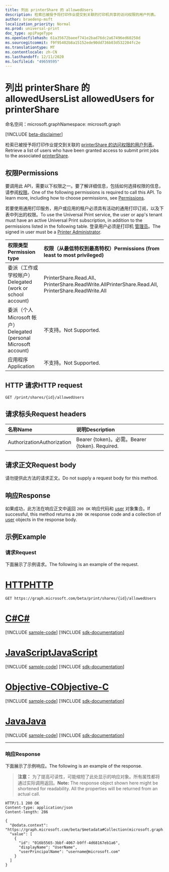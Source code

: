 ```yaml
---
title: 列出 printerShare 的 allowedUsers
description: 检索已被授予将打印作业提交到关联的打印机共享的访问权限的用户列表。
author: braedenp-msft
localization_priority: Normal
ms.prod: universal-print
doc_type: apiPageType
ms.openlocfilehash: 61a35672baeef741e2bad76dc2a67496ed60258d
ms.sourcegitcommit: f9f95402b8a15152ede90dd736b03d532204fc2e
ms.translationtype: MT
ms.contentlocale: zh-CN
ms.lasthandoff: 12/11/2020
ms.locfileid: "49659595"
---
```

# <a name="list-allowedusers-for-printershare"></a><span data-ttu-id="7db10-103">列出 printerShare 的 allowedUsers</span><span class="sxs-lookup"><span data-stu-id="7db10-103">List allowedUsers for printerShare</span></span>

<span data-ttu-id="7db10-104">命名空间：microsoft.graph</span><span class="sxs-lookup"><span data-stu-id="7db10-104">Namespace: microsoft.graph</span></span>

[!INCLUDE [beta-disclaimer](../../includes/beta-disclaimer.md)]

<span data-ttu-id="7db10-105">检索已被授予将打印作业提交到关联的 [printerShare 的访问权限的用户列表](../resources/printershare.md)。</span><span class="sxs-lookup"><span data-stu-id="7db10-105">Retrieve a list of users who have been granted access to submit print jobs to the associated [printerShare](../resources/printershare.md).</span></span>

## <a name="permissions"></a><span data-ttu-id="7db10-106">权限</span><span class="sxs-lookup"><span data-stu-id="7db10-106">Permissions</span></span>
<span data-ttu-id="7db10-p101">要调用此 API，需要以下权限之一。要了解详细信息，包括如何选择权限的信息，请参阅[权限](/graph/permissions-reference)。</span><span class="sxs-lookup"><span data-stu-id="7db10-p101">One of the following permissions is required to call this API. To learn more, including how to choose permissions, see [Permissions](/graph/permissions-reference).</span></span>

<span data-ttu-id="7db10-109">若要使用通用打印服务，用户或应用的租户必须具有活动的通用打印订阅，以及下表中列出的权限。</span><span class="sxs-lookup"><span data-stu-id="7db10-109">To use the Universal Print service, the user or app's tenant must have an active Universal Print subscription, in addition to the permissions listed in the following table.</span></span> <span data-ttu-id="7db10-110">登录用户必须是打印机 [管理员](/azure/active-directory/users-groups-roles/directory-assign-admin-roles#printer-administrator)。</span><span class="sxs-lookup"><span data-stu-id="7db10-110">The signed in user must be a [Printer Administrator](/azure/active-directory/users-groups-roles/directory-assign-admin-roles#printer-administrator).</span></span>

|<span data-ttu-id="7db10-111">权限类型</span><span class="sxs-lookup"><span data-stu-id="7db10-111">Permission type</span></span> | <span data-ttu-id="7db10-112">权限（从最低特权到最高特权）</span><span class="sxs-lookup"><span data-stu-id="7db10-112">Permissions (from least to most privileged)</span></span> |
|:---------------|:--------------------------------------------|
|<span data-ttu-id="7db10-113">委派（工作或学校帐户）</span><span class="sxs-lookup"><span data-stu-id="7db10-113">Delegated (work or school account)</span></span>| <span data-ttu-id="7db10-114">PrinterShare.Read.All、PrinterShare.ReadWrite.All</span><span class="sxs-lookup"><span data-stu-id="7db10-114">PrinterShare.Read.All, PrinterShare.ReadWrite.All</span></span> |
|<span data-ttu-id="7db10-115">委派（个人 Microsoft 帐户）</span><span class="sxs-lookup"><span data-stu-id="7db10-115">Delegated (personal Microsoft account)</span></span>|<span data-ttu-id="7db10-116">不支持。</span><span class="sxs-lookup"><span data-stu-id="7db10-116">Not Supported.</span></span>|
|<span data-ttu-id="7db10-117">应用程序</span><span class="sxs-lookup"><span data-stu-id="7db10-117">Application</span></span>|<span data-ttu-id="7db10-118">不支持。</span><span class="sxs-lookup"><span data-stu-id="7db10-118">Not Supported.</span></span>|

## <a name="http-request"></a><span data-ttu-id="7db10-119">HTTP 请求</span><span class="sxs-lookup"><span data-stu-id="7db10-119">HTTP request</span></span>
<!-- { "blockType": "ignored" } -->
```http
GET /print/shares/{id}/allowedUsers
```

## <a name="request-headers"></a><span data-ttu-id="7db10-120">请求标头</span><span class="sxs-lookup"><span data-stu-id="7db10-120">Request headers</span></span>
| <span data-ttu-id="7db10-121">名称</span><span class="sxs-lookup"><span data-stu-id="7db10-121">Name</span></span>      |<span data-ttu-id="7db10-122">说明</span><span class="sxs-lookup"><span data-stu-id="7db10-122">Description</span></span>|
|:----------|:----------|
| <span data-ttu-id="7db10-123">Authorization</span><span class="sxs-lookup"><span data-stu-id="7db10-123">Authorization</span></span> | <span data-ttu-id="7db10-p103">Bearer {token}。必需。</span><span class="sxs-lookup"><span data-stu-id="7db10-p103">Bearer {token}. Required.</span></span> |

## <a name="request-body"></a><span data-ttu-id="7db10-126">请求正文</span><span class="sxs-lookup"><span data-stu-id="7db10-126">Request body</span></span>
<span data-ttu-id="7db10-127">请勿提供此方法的请求正文。</span><span class="sxs-lookup"><span data-stu-id="7db10-127">Do not supply a request body for this method.</span></span>
## <a name="response"></a><span data-ttu-id="7db10-128">响应</span><span class="sxs-lookup"><span data-stu-id="7db10-128">Response</span></span>
<span data-ttu-id="7db10-129">如果成功，此方法在响应正文中返回 `200 OK` 响应代码和 [user](../resources/user.md) 对象集合。</span><span class="sxs-lookup"><span data-stu-id="7db10-129">If successful, this method returns a `200 OK` response code and a collection of [user](../resources/user.md) objects in the response body.</span></span>
## <a name="example"></a><span data-ttu-id="7db10-130">示例</span><span class="sxs-lookup"><span data-stu-id="7db10-130">Example</span></span>
### <a name="request"></a><span data-ttu-id="7db10-131">请求</span><span class="sxs-lookup"><span data-stu-id="7db10-131">Request</span></span>
<span data-ttu-id="7db10-132">下面展示了示例请求。</span><span class="sxs-lookup"><span data-stu-id="7db10-132">The following is an example of the request.</span></span>


# <a name="http"></a>[<span data-ttu-id="7db10-133">HTTP</span><span class="sxs-lookup"><span data-stu-id="7db10-133">HTTP</span></span>](#tab/http)
<!-- {
  "blockType": "request",
  "name": "get_allowedUsers"
}-->
```msgraph-interactive
GET https://graph.microsoft.com/beta/print/shares/{id}/allowedUsers
```
# <a name="c"></a>[<span data-ttu-id="7db10-134">C#</span><span class="sxs-lookup"><span data-stu-id="7db10-134">C#</span></span>](#tab/csharp)
[!INCLUDE [sample-code](../includes/snippets/csharp/get-allowedusers-csharp-snippets.md)]
[!INCLUDE [sdk-documentation](../includes/snippets/snippets-sdk-documentation-link.md)]

# <a name="javascript"></a>[<span data-ttu-id="7db10-135">JavaScript</span><span class="sxs-lookup"><span data-stu-id="7db10-135">JavaScript</span></span>](#tab/javascript)
[!INCLUDE [sample-code](../includes/snippets/javascript/get-allowedusers-javascript-snippets.md)]
[!INCLUDE [sdk-documentation](../includes/snippets/snippets-sdk-documentation-link.md)]

# <a name="objective-c"></a>[<span data-ttu-id="7db10-136">Objective-C</span><span class="sxs-lookup"><span data-stu-id="7db10-136">Objective-C</span></span>](#tab/objc)
[!INCLUDE [sample-code](../includes/snippets/objc/get-allowedusers-objc-snippets.md)]
[!INCLUDE [sdk-documentation](../includes/snippets/snippets-sdk-documentation-link.md)]

# <a name="java"></a>[<span data-ttu-id="7db10-137">Java</span><span class="sxs-lookup"><span data-stu-id="7db10-137">Java</span></span>](#tab/java)
[!INCLUDE [sample-code](../includes/snippets/java/get-allowedusers-java-snippets.md)]
[!INCLUDE [sdk-documentation](../includes/snippets/snippets-sdk-documentation-link.md)]

---


### <a name="response"></a><span data-ttu-id="7db10-138">响应</span><span class="sxs-lookup"><span data-stu-id="7db10-138">Response</span></span>
<span data-ttu-id="7db10-139">下面展示了示例响应。</span><span class="sxs-lookup"><span data-stu-id="7db10-139">The following is an example of the response.</span></span>
><span data-ttu-id="7db10-p104">**注意：** 为了提高可读性，可能缩短了此处显示的响应对象。所有属性都将通过实际调用返回。</span><span class="sxs-lookup"><span data-stu-id="7db10-p104">**Note:** The response object shown here might be shortened for readability. All the properties will be returned from an actual call.</span></span>
<!-- {
  "blockType": "response",
  "truncated": true,
  "@odata.type": "microsoft.graph.user",
  "isCollection": true
} -->
```http
HTTP/1.1 200 OK
Content-type: application/json
Content-length: 286

{
  "@odata.context": "https://graph.microsoft.com/beta/$metadata#Collection(microsoft.graph.user)",
  "value": [
    {
      "id": "016b5565-3bbf-4067-b9ff-4d68167eb1a6",
      "displayName": "UserName",
      "userPrincipalName": "username@microsoft.com"
    }
  ]
}
```

<!-- uuid: 8fcb5dbc-d5aa-4681-8e31-b001d5168d79
2015-10-25 14:57:30 UTC -->
<!-- {
  "type": "#page.annotation",
  "description": "List allowedUsers",
  "keywords": "",
  "section": "documentation",
  "tocPath": ""
}-->
